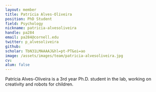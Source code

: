 ```yaml
---
layout: member
title: Patrícia Alves-Oliveira
position: PhD Student
field: Psychology
nickname: patricia-alvesoliveira
handle: pa284
email: pa284@cornell.edu
twitter: p_alvesoliveira
github: 
scholar: TbN31LMAAAAJ&hl=pt-PT&oi=ao
image: /assets/images/team/patricia-alvesoliveira.jpg
cv: 
alum: false
---
```

Patrícia Alves-Oliveira is a 3rd year Ph.D. student in the lab, working on creativity and robots for children. 

